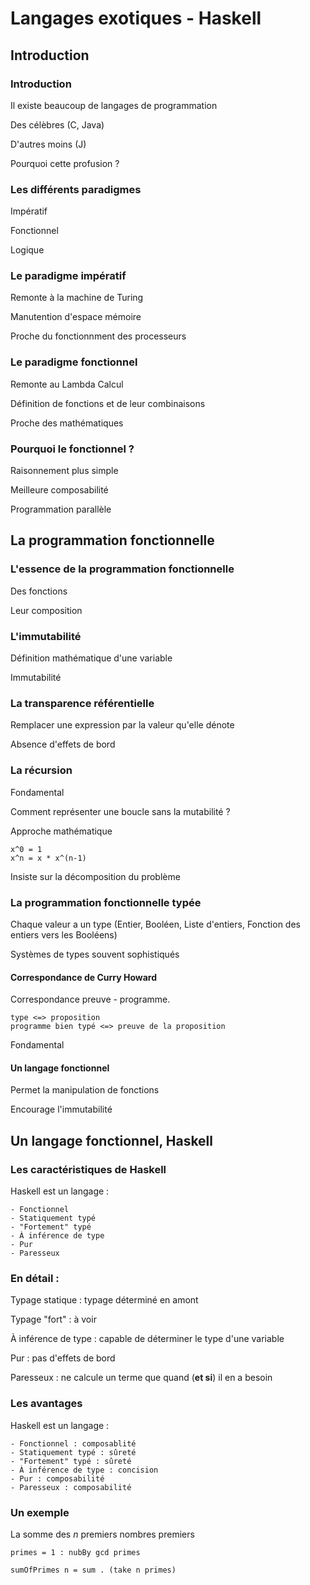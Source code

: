 # Langages exotiques - Haskell

## Introduction

### Introduction

Il existe beaucoup de langages de programmation

Des célèbres (C, Java)

D'autres moins (J)

Pourquoi cette profusion ?

### Les différents paradigmes

Impératif

Fonctionnel

Logique

### Le paradigme impératif

Remonte à la machine de Turing

Manutention d'espace mémoire

Proche du fonctionnment des processeurs

### Le paradigme fonctionnel

Remonte au Lambda Calcul

Définition de fonctions et de leur combinaisons

Proche des mathématiques

### Pourquoi le fonctionnel ?

Raisonnement plus simple

Meilleure composabilité

Programmation parallèle

## La programmation fonctionnelle

### L'essence de la programmation fonctionnelle

Des fonctions

Leur composition

### L'immutabilité

Définition mathématique d'une variable

Immutabilité

### La transparence référentielle

Remplacer une expression par la valeur qu'elle dénote

Absence d'effets de bord

### La récursion

Fondamental

Comment représenter une boucle sans la mutabilité ?

Approche mathématique

    x^0 = 1
    x^n = x * x^(n-1)

Insiste sur la décomposition du problème

### La programmation fonctionnelle typée

Chaque valeur a un type (Entier, Booléen, Liste d'entiers, Fonction des
entiers vers les Booléens)

Systèmes de types souvent sophistiqués

#### Correspondance de Curry Howard

Correspondance preuve - programme.

    type <=> proposition
    programme bien typé <=> preuve de la proposition

Fondamental

#### Un langage fonctionnel

Permet la manipulation de fonctions

Encourage l'immutabilité

## Un langage fonctionnel, Haskell

### Les caractéristiques de Haskell

Haskell est un langage :

    - Fonctionnel
    - Statiquement typé
    - "Fortement" typé
    - À inférence de type
    - Pur
    - Paresseux

### En détail :

Typage statique : typage déterminé en amont

Typage "fort" : à voir

À inférence de type : capable de déterminer le type d'une variable

Pur : pas d'effets de bord

Paresseux : ne calcule un terme que quand (**et si**) il en a besoin

### Les avantages

Haskell est un langage :

    - Fonctionnel : composablité
    - Statiquement typé : sûreté
    - "Fortement" typé : sûreté
    - À inférence de type : concision
    - Pur : composabilité
    - Paresseux : composabilité


### Un exemple

La somme des *n* premiers nombres premiers

    primes = 1 : nubBy gcd primes

    sumOfPrimes n = sum . (take n primes)
